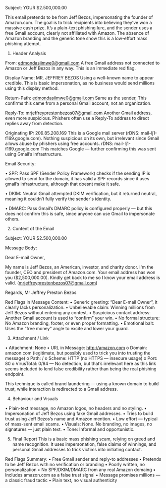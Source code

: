 

Subject: YOUR $2.500,000.00

This email pretends to be from Jeff Bezos, impersonating the founder of Amazon.com. The goal is to trick recipients into believing they’ve won a massive cash prize. It’s a plain-text phishing lure, and the sender uses a free Gmail account, clearly not affiliated with Amazon. The absence of Amazon branding and the generic tone show this is a low-effort mass phishing attempt.
 

1. Header Analysis

From: edmondasiimwe0@gmail.com
A free Gmail address not connected to Amazon or Jeff Bezos in any way. This is an immediate red flag.

Display Name:
MR. JEFFREY BEZOS
Using a well-known name to appear credible. This is basic impersonation, as no business would send millions using this display method.
 




Return-Path: edmondasiimwe0@gmail.com
Same as the sender, This confirms this came from a personal Gmail account, not an organization.

Reply-To: mrjeffreyprestonbezos07@gmail.com
Another Gmail address, even more suspicious. Phishers often use a Reply-To address to direct replies away from detection.
 

Originating IP:  209.85.208.169
This is a Google mail server (rDNS: mail-lj1-f169.google.com). Nothing suspicious on its own, but irrelevant since Gmail allows abuse by phishers using free accounts.
rDNS:
mail-lj1-f169.google.com
This matches Google — further confirming this was sent using Gmail’s infrastructure.
  

Email Security:

 
•	SPF:  Pass
SPF (Sender Policy Framework) checks if the sending IP is allowed to send for the domain, it  has valid a SPF records since it uses gmail’s infrastructure, although that doesnt make it safe.

•	DKIM:  Neutral
Gmail attempted DKIM verification, but it returned neutral, meaning it couldn’t fully verify the sender's identity.

•	DMARC: Pass
Gmail’s DMARC policy is configured properly — but this does not confirm this is safe, since anyone can use Gmail to impersonate others.



2. Content of the Email

Subject:
YOUR $2.500,000.00

Message Body:

Dear E-mail Owner,

My name is Jeff Bezos, an American, investor, and charity donor. I'm
the founder, CEO and president of Amazon.com. Your email address
has won you ($2,500,000.00). Kindly get back to me so I know your email
address is valid. (mrjeffreyprestonbezos07@gmail.com)

Regards,
Mr Jeffrey Preston Bezos

 Red Flags in Message Content:
•	Generic greeting: “Dear E-mail Owner”, it clearly lacks personalization.
•	Unbelievable claim: Winning millions from Jeff Bezos without entering any contest.
•	Suspicious contact address: Another Gmail account is used to “confirm” your win.
•	No formal structure: No Amazon branding, footer, or even proper formatting.
•	Emotional bait: Uses the "free money" angle to excite and lower your guard.









3. Attachment / Link
 
•	Attachment: None
•	URL in Message: http://amazon.com
o	Domain: amazon.com (legitimate, but possibly used to trick you into trusting the message)
o	Path: /
o	Scheme: HTTP (no HTTPS — insecure usage)
o	Port: 80
o	VirusTotal: 0/94 — No detection, but that’s irrelevant here as this link seems included to lend false credibility rather than being the real phishing endpoint.

This technique is called brand laundering — using a known domain to build trust, while interaction is redirected to a Gmail address.

4. Behaviour and Visuals
 
•	Plain-text message, no Amazon logos, no headers and no styling.
•	Impersonation of Jeff Bezos using fake Gmail addresses.
•	Tries to build trust using Jeff Bezos’s name and Amazon mention.
•	Low effort — typical of mass-sent email scams.
•	Visuals: None. No branding, no images, no signatures — just plain text.
•	Tone: Informal and opportunistic.

5. Final Report
This is a basic mass phishing scam, relying on greed and name recognition. It uses impersonation, false claims of winnings, and personal Gmail addresses to trick victims into initiating contact.

Red Flags Summary:
•	Free Gmail sender and reply-to addresses
•	Pretends to be Jeff Bezos with no verification or branding
•	Poorly written, no personalization
•	No SPF/DKIM/DMARC from any real Amazon domaing
•	Includes amazon.com as a false trust signal
•	Message promises millions — a classic fraud tactic
•	Plain text, no visual authenticity
